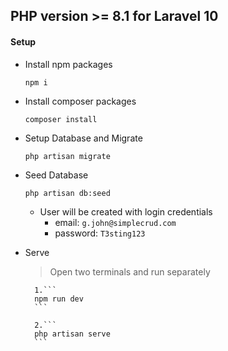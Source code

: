 ## PHP version >= 8.1 for Laravel 10

#### Setup 
* Install npm packages
	```
	npm i
	```
* Install composer packages
	```
	composer install
	```
* Setup Database and Migrate
	```
	php artisan migrate
	```
* Seed Database
	```
	php artisan db:seed
	```
	-	User will be created with login credentials
		* email: `g.john@simplecrud.com`
		* password: `T3sting123`

* Serve
	> Open two terminals and run separately
		
		1.```
		npm run dev
		```

		2.```
		php artisan serve
		```


